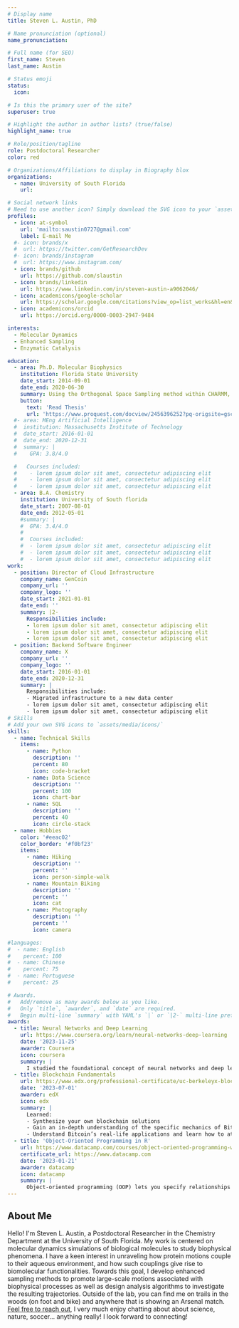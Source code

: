 ```yaml
---
# Display name
title: Steven L. Austin, PhD

# Name pronunciation (optional)
name_pronunciation:

# Full name (for SEO)
first_name: Steven
last_name: Austin

# Status emoji
status:
  icon:

# Is this the primary user of the site?
superuser: true

# Highlight the author in author lists? (true/false)
highlight_name: true

# Role/position/tagline
role: Postdoctoral Researcher
color: red

# Organizations/Affiliations to display in Biography blox
organizations:
  - name: University of South Florida
    url:

# Social network links
# Need to use another icon? Simply download the SVG icon to your `assets/media/icons/` folder.
profiles:
  - icon: at-symbol
    url: 'mailto:saustin0727@gmail.com'
    label: E-mail Me
  #- icon: brands/x
  #  url: https://twitter.com/GetResearchDev
  #- icon: brands/instagram
  #  url: https://www.instagram.com/
  - icon: brands/github
    url: https://github.com/slaustin
  - icon: brands/linkedin
    url: https://www.linkedin.com/in/steven-austin-a9062046/
  - icon: academicons/google-scholar
    url: https://scholar.google.com/citations?view_op=list_works&hl=en&user=fE7Uy5IAAAAJ&gmla=AGd7smHGbbDkNPhAa2xyvSN6zLLAnHfDR1cnlY69FKepEoopH8xduPXkD02jB3Vt2mwa3BkS0ELOW9mM57Fb69Jyb5kwmRivQCQWHw
  - icon: academicons/orcid
    url: https://orcid.org/0000-0003-2947-9484

interests:
  - Molecular Dynamics
  - Enhanced Sampling
  - Enzymatic Catalysis

education:
  - area: Ph.D. Molecular Biophysics
    institution: Florida State University
    date_start: 2014-09-01
    date_end: 2020-06-30
    summary: Using the Orthogonal Space Sampling method within CHARMM, I studied how the structures and dynamics of proteins and their aqueous environment couple together to produce biologically relevant motions.
    button:
      text: 'Read Thesis'
      url: 'https://www.proquest.com/docview/2456396252?pq-origsite=gscholar&fromopenview=true&sourcetype=Dissertations%20&%20Theses'
  #- area: MEng Artificial Intelligence
  #  institution: Massachusetts Institute of Technology
  #  date_start: 2016-01-01
  #  date_end: 2020-12-31
  #  summary: |
  #    GPA: 3.8/4.0

  #   Courses included:
  #    - lorem ipsum dolor sit amet, consectetur adipiscing elit
  #    - lorem ipsum dolor sit amet, consectetur adipiscing elit
  #    - lorem ipsum dolor sit amet, consectetur adipiscing elit
  - area: B.A. Chemistry
    institution: University of South florida
    date_start: 2007-08-01
    date_end: 2012-05-01
    #summary: |
    #  GPA: 3.4/4.0
    #  
    #  Courses included:
    #  - lorem ipsum dolor sit amet, consectetur adipiscing elit
    #  - lorem ipsum dolor sit amet, consectetur adipiscing elit
    #  - lorem ipsum dolor sit amet, consectetur adipiscing elit
work:
  - position: Director of Cloud Infrastructure
    company_name: GenCoin
    company_url: ''
    company_logo: ''
    date_start: 2021-01-01
    date_end: ''
    summary: |2-
      Responsibilities include:
      - lorem ipsum dolor sit amet, consectetur adipiscing elit
      - lorem ipsum dolor sit amet, consectetur adipiscing elit
      - lorem ipsum dolor sit amet, consectetur adipiscing elit
  - position: Backend Software Engineer
    company_name: X
    company_url: ''
    company_logo: ''
    date_start: 2016-01-01
    date_end: 2020-12-31
    summary: |
      Responsibilities include:
      - Migrated infrastructure to a new data center
      - lorem ipsum dolor sit amet, consectetur adipiscing elit
      - lorem ipsum dolor sit amet, consectetur adipiscing elit
# Skills
# Add your own SVG icons to `assets/media/icons/`
skills:
  - name: Technical Skills
    items:
      - name: Python
        description: ''
        percent: 80
        icon: code-bracket
      - name: Data Science
        description: ''
        percent: 100
        icon: chart-bar
      - name: SQL
        description: ''
        percent: 40
        icon: circle-stack
  - name: Hobbies
    color: '#eeac02'
    color_border: '#f0bf23'
    items:
      - name: Hiking
        description: ''
        percent: ''
        icon: person-simple-walk
      - name: Mountain Biking
        description: ''
        percent: ''
        icon: cat
      - name: Photography
        description: ''
        percent: ''
        icon: camera

#languages:
#  - name: English
#    percent: 100
#  - name: Chinese
#    percent: 75
#  - name: Portuguese
#    percent: 25

# Awards.
#   Add/remove as many awards below as you like.
#   Only `title`, `awarder`, and `date` are required.
#   Begin multi-line `summary` with YAML's `|` or `|2-` multi-line prefix and indent 2 spaces below.
awards:
  - title: Neural Networks and Deep Learning
    url: https://www.coursera.org/learn/neural-networks-deep-learning
    date: '2023-11-25'
    awarder: Coursera
    icon: coursera
    summary: |
      I studied the foundational concept of neural networks and deep learning. By the end, I was familiar with the significant technological trends driving the rise of deep learning; build, train, and apply fully connected deep neural networks; implement efficient (vectorized) neural networks; identify key parameters in a neural network’s architecture; and apply deep learning to your own applications.
  - title: Blockchain Fundamentals
    url: https://www.edx.org/professional-certificate/uc-berkeleyx-blockchain-fundamentals
    date: '2023-07-01'
    awarder: edX
    icon: edx
    summary: |
      Learned:
      - Synthesize your own blockchain solutions
      - Gain an in-depth understanding of the specific mechanics of Bitcoin
      - Understand Bitcoin’s real-life applications and learn how to attack and destroy Bitcoin, Ethereum, smart contracts and Dapps, and alternatives to Bitcoin’s Proof-of-Work consensus algorithm
  - title: 'Object-Oriented Programming in R'
    url: https://www.datacamp.com/courses/object-oriented-programming-with-s3-and-r6-in-r
    certificate_url: https://www.datacamp.com
    date: '2023-01-21'
    awarder: datacamp
    icon: datacamp
    summary: |
      Object-oriented programming (OOP) lets you specify relationships between functions and the objects that they can act on, helping you manage complexity in your code. This is an intermediate level course, providing an introduction to OOP, using the S3 and R6 systems. S3 is a great day-to-day R programming tool that simplifies some of the functions that you write. R6 is especially useful for industry-specific analyses, working with web APIs, and building GUIs.
---
```


## About Me

Hello! I'm Steven L. Austin, a Postdoctoral Researcher in the Chemistry Department at the University of South Florida. My work is centered on molecular dynamics simulations of biological molecules to study biophysical phenomena. I have a keen interest in unraveling how protein motions couple to their aqueous environment, and how such couplings give rise to biomolecular functionalities. Towards this goal, I develop enhanced sampling methods to promote large-scale motions associated with biophysical processes as well as design analysis algorithms to investigate the resulting trajectories. Outside of the lab, you can find me on trails in the woods (on foot and bike) and anywhere that is showing an Arsenal match. <a href="mailto:saustin0727@gmail.com">Feel free to reach out</a>, I very much enjoy chatting about about science, nature, soccer... anything really! I look forward to connecting!

